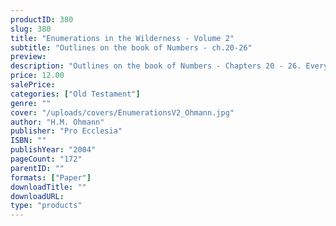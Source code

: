 ```yaml
---
productID: 380
slug: 380
title: "Enumerations in the Wilderness - Volume 2"
subtitle: "Outlines on the book of Numbers - ch.20-26"
preview: 
description: "Outlines on the book of Numbers - Chapters 20 - 26. Every outline includes discussion questions. Published by Pro Ecclesia Publishers."
price: 12.00
salePrice: 
categories: ["Old Testament"]
genre: ""
cover: "/uploads/covers/EnumerationsV2_Ohmann.jpg"
author: "H.M. Ohmann"
publisher: "Pro Ecclesia"
ISBN: ""
publishYear: "2004"
pageCount: "172"
parentID: ""
formats: ["Paper"]
downloadTitle: ""
downloadURL: 
type: "products"
---
```

